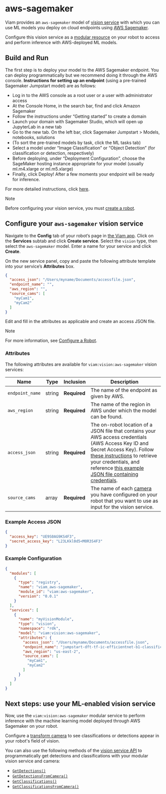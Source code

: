 # aws-sagemaker

Viam provides an `aws-sagemaker` model of [vision service](/services/vision) with which you can use ML models you deploy on cloud endpoints using [AWS Sagemaker](https://aws.amazon.com/sagemaker/).

Configure this vision service as a [modular resource](https://docs.viam.com/modular-resources/) on your robot to access and perform inference with AWS-deployed ML models.

## Build and Run

The first step is to deploy your model to the AWS Sagemaker endpoint.  You can deploy programmatically but we recommend doing it through the AWS console. __Instructions for setting up an endpoint__ (using a pre-trained Sagemaker Jumpstart model) are as follows:
*  Log in to the AWS console as a root user or a user with administrator access
*  At the Console Home, in the search bar, find and click Amazon Sagemaker
*  Follow the instructions under “Getting started” to create a domain
*  Launch your domain with Sagemaker Studio, which will open up JupyterLab in a new tab
*  Go to the new tab. On the left bar, click Sagemaker Jumpstart > Models, notebooks, solutions
*  (To sort the pre-trained models by task, click the ML tasks tab)
*  Select a model under “Image Classification” or “Object Detection” (for classification or detection, respectively)
*  Before deploying, under “Deployment Configuration”, choose the SageMaker hosting instance appropriate for your model (usually ml.m4.xlarge or ml.m5.xlarge) 
* Finally, click Deploy! After a few moments your endpoint will be ready for inference.


For more detailed instructions, click [here](https://docs.aws.amazon.com/sagemaker/latest/dg/deploy-model.html).

> [!NOTE]  
> Before configuring your vision service, you must [create a robot](https://docs.viam.com/manage/fleet/robots/#add-a-new-robot).

## Configure your `aws-sagemaker` vision service

Navigate to the **Config** tab of your robot’s page in [the Viam app](https://app.viam.com/). Click on the **Services** subtab and click **Create service**. Select the `vision` type, then select the `aws-sagemaker` model. Enter a name for your service and click **Create**.

On the new service panel, copy and paste the following attribute template into your service’s **Attributes** box. 
```json
{
  "access_json": "/Users/myname/Documents/accessfile.json",
  "endpoint_name": "",
  "aws_region": "",
  "source_cams": [
    "myCam1",
    "myCam2"
  ]
}
```

Edit and fill in the attributes as applicable and create an access JSON file.

> [!NOTE]  
> For more information, see [Configure a Robot](https://docs.viam.com/manage/configuration/).

### Attributes

The following attributes are available for `viam:vision:aws-sagemaker` vision services:

| Name | Type | Inclusion | Description |
| ---- | ---- | --------- | ----------- |
| `endpoint_name` | string | **Required** | The name of the endpoint as given by AWS. |
| `aws_region` | string | **Required** | The name of the region in AWS under which the model can be found. |
| `access_json` | string | **Required** | The on-robot location of a JSON file that contains your AWS access credentials (AWS Access Key ID and Secret Access Key). Follow [these instructions](https://www.msp360.com/resources/blog/how-to-find-your-aws-access-key-id-and-secret-access-key/) to retrieve your credentials, and reference [this example JSON file containing credentials](#example-access_json). |
| `source_cams` | array | **Required** | The name of each [camera](https://docs.viam.com/components/camera) you have configured on your robot that you want to use as input for the vision service. |

### Example Access JSON

```json
{
  "access_key": "UE9S0AG9KS4F3",
  "secret_access_key": "L23LKkl0d5<M0R3S4F3"
}
```

### Example Configuration

```json
{
  "modules": [
    {
      "type": "registry",
      "name": "viam_aws-sagemaker",
      "module_id": "viam:aws-sagemaker",
      "version": "0.0.1"
    }
  ],
  "services": [
    {
      "name": "myVisionModule",
      "type": "vision",
      "namespace": "rdk",
      "model": "viam:vision:aws-sagemaker",
      "attributes": {
        "access_json": "/Users/myname/Documents/accessfile.json",
        "endpoint_name": "jumpstart-dft-tf-ic-efficientnet-b1-classification-1",
        "aws_region": "us-east-2",
        "source_cams": [
          "myCam1",
          "myCam2"
        ]
      }
    }
  ]
}

```


## Next steps: use your ML-enabled vision service

Now, use the `viam:vision:aws-sagemaker` modular service to perform inference with the machine learning model deployed through AWS Sagemaker on your robot.

Configure a [transform camera](https://docs.viam.com/components/camera/transform/) to see classifications or detections appear in your robot's field of vision.

You can also use the following methods of the [vision service API](https://docs.viam.com/services/vision/#api) to programmatically get detections and classifications with your modular vision service and camera:

- [`GetDetections()`](https://docs.viam.com/services/vision/#getdetections)
- [`GetDetectionsFromCamera()`](https://docs.viam.com/services/vision/#getdetectionsfromcamera)
- [`GetClassifications()`](https://docs.viam.com/services/vision/#getclassifications)
- [`GetClassificationsFromCamera()`](https://docs.viam.com/services/vision/#getclassificationsfromcamera)
